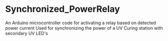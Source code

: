 # Synchronized_PowerRelay
An Arduino microcontroller code for activating a relay based on detected power current  Used for synchronizing the power of a UV Curing station with secondary UV LED's
